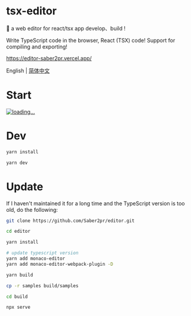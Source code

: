 # tsx-editor

🌊 a web editor for react/tsx app develop、build !

Write TypeScript code in the browser, React (TSX) code! Support for compiling and exporting!

https://editor-saber2pr.vercel.app/

English | [简体中文](https://github.com/Saber2pr/editor/blob/master/README-zh_CN.md)

# Start

[![loading...](https://fronted-tsx-developer.github.io/samples/other/tsx-editor.webp)](https://fronted-tsx-developer.github.io/tsx-editor-online/)

# Dev

```bash
yarn install

yarn dev
```

# Update

If I haven't maintained it for a long time and the TypeScript version is too old, do the following:

```bash
git clone https://github.com/Saber2pr/editor.git

cd editor

yarn install

# update typescript version
yarn add monaco-editor
yarn add monaco-editor-webpack-plugin -D

yarn build

cp -r samples build/samples

cd build

npx serve
```
